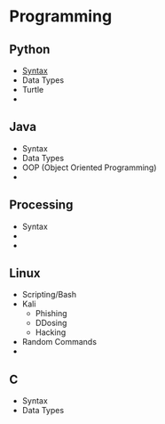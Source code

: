 # Programming
## Python
- [Syntax](https://github.com/Jonjiwjk/notes/blob/main/topics/pythonSyntax.md)
- Data Types
- Turtle
- 

## Java
- Syntax
- Data Types
- OOP (Object Oriented Programming)
-

## Processing
- Syntax
- 
-

## Linux
 - Scripting/Bash
 - Kali
   - Phishing
   - DDosing
   - Hacking
 - Random Commands
 - 
## C
 - Syntax
 - Data Types
